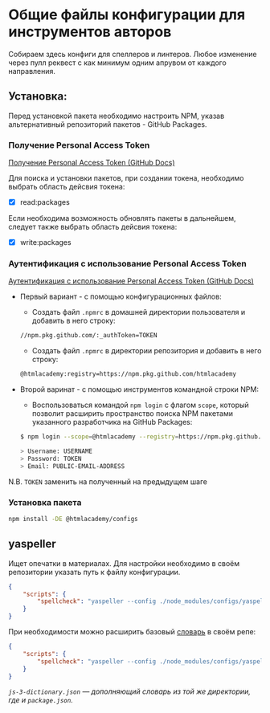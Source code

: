 #  Общие файлы конфигурации для инструментов авторов

Собираем здесь конфиги для спеллеров и линтеров. Любое изменение через пулл реквест с как минимум одним апрувом от каждого направления.

## Установка:

Перед установкой пакета необходимо настроить NPM, указав альтернативный репозиторий пакетов - GitHub Packages.

### Получение Personal Access Token

[Получение Personal Access Token (GitHub Docs)](https://docs.github.com/en/github/authenticating-to-github/creating-a-personal-access-token)

Для поиска и установки пакетов, при создании токена, необходимо выбрать область дейсвия токена:
- [x] read:packages

Если необходима возможность обновлять пакеты в дальнейшем, следует также выбрать область дейсвия токена:
- [x] write:packages

### Аутентификация с использование Personal Access Token

[Аутентификация с использование Personal Access Token (GitHub Docs)](https://docs.github.com/en/packages/guides/configuring-npm-for-use-with-github-packages#authenticating-with-a-personal-access-token)

* Первый вариант - с помощью конфигурационных файлов:

  * Создать файл `.npmrc` в домашней директории пользователя и добавить в него строку:

  ```bash
  //npm.pkg.github.com/:_authToken=TOKEN
  ```

  * Создать файл `.npmrc` в директории репозитория и добавить в него строку:

  ```bash
  @htmlacademy:registry=https://npm.pkg.github.com/htmlacademy
  ````

* Второй варинат - с помощью инструментов командной строки NPM:

  * Воспользоваться командой `npm login` с флагом `scope`, который позволит расширить пространство поиска NPM пакетами указанного разработчика на GitHub Packages:

  ``` bash
  $ npm login --scope=@htmlacademy --registry=https://npm.pkg.github.com

  > Username: USERNAME
  > Password: TOKEN
  > Email: PUBLIC-EMAIL-ADDRESS
  ```

N.B. `TOKEN` заменить на полученный на предыдущем шаге

### Установка пакета

```bash
npm install -DE @htmlacademy/configs  
```

## yaspeller

Ищет опечатки в материалах. Для настройки необходимо в своём репозитории указать путь к файлу конфигурации.

```json
{
    "scripts": {
        "spellcheck": "yaspeller --config ./node_modules/configs/yaspeller.json ."
    }
}
```

При необходимости можно расширить базовый [словарь](https://github.com/hcodes/yaspeller#--dictionary-file) в своём репе:

```json
{
    "scripts": {
        "spellcheck": "yaspeller --config ./node_modules/configs/yaspeller.json --dictionary js-3-dictionary.json ."
    }
}
```

_`js-3-dictionary.json` — дополняющий словарь из той же директории, где и `package.json`._
